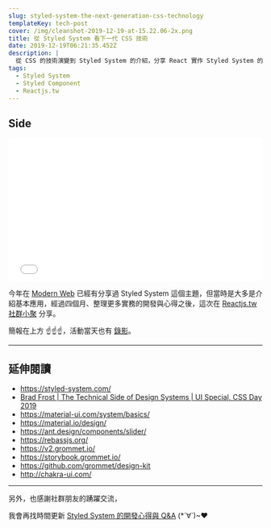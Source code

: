```yaml
---
slug: styled-system-the-next-generation-css-technology
templateKey: tech-post
cover: /img/cleanshot-2019-12-19-at-15.22.06-2x.png
title: 從 Styled System 看下一代 CSS 技術
date: 2019-12-19T06:21:35.452Z
description: |
  從 CSS 的技術演變到 Styled System 的介紹，分享 React 實作 Styled System 的技巧以及目前市面上常見現成套件的選擇。
tags:
  - Styled System
  - Styled Component
  - Reactjs.tw
---
```

## Side

<div style="left: 0; width: 100%; height: 0; position: relative; padding-bottom: 56.1972%;"><iframe src="//speakerdeck.com/player/b0e3457ca661426fae1b72387607cc1e" style="border: 0; top: 0; left: 0; width: 100%; height: 100%; position: absolute;" allowfullscreen scrolling="no" allow="encrypted-media"></iframe></div>

今年在 [Modern Web](https://anna-su.com/tech/styled-system/) 已經有分享過 Styled System 這個主題，但當時是大多是介紹基本應用，經過四個月、整理更多實務的開發與心得之後，這次在 [Reactjs.tw 社群小聚](https://reactjs.kktix.cc/events/react13) 分享。

簡報在上方 ☝️☝️☝️，活動當天也有 [錄影](https://www.youtube.com/watch?v=7taHwFT9H3A)。

---

## 延伸閱讀
- https://styled-system.com/
- [Brad Frost | The Technical Side of Design Systems | UI Special, CSS Day 2019](https://www.youtube.com/watch?v=TgWyyoofKIA)
- https://material-ui.com/system/basics/
- https://material.io/design/
- https://ant.design/components/slider/
- https://rebassjs.org/
- https://v2.grommet.io/
- https://storybook.grommet.io/
- https://github.com/grommet/design-kit
- http://chakra-ui.com/

---

另外，也感謝社群朋友的踴躍交流，

我會再找時間更新 [Styled System 的開發心得與 Q&A](https://anna-su.com/tech/styled-system-q-a/)   (*´∀`)~♥
